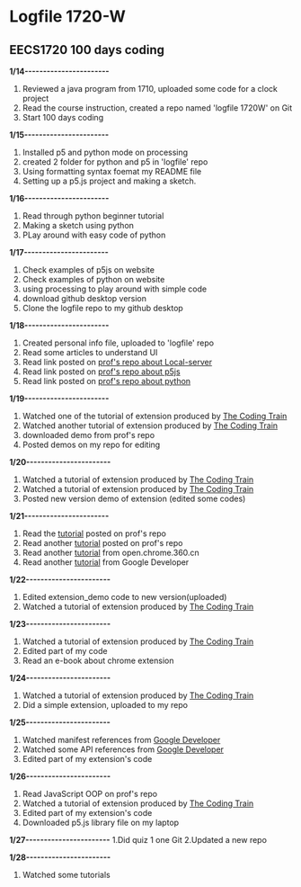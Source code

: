 # Logfile 1720-W
## EECS1720 100 days coding
**1/14-----------------------**
1. Reviewed a java program from 1710, uploaded some code for a clock project
2. Read the course instruction, created a repo named 'logfile 1720W' on Git
3. Start 100 days coding

**1/15-----------------------**
1. Installed p5 and python mode on processing
2. created 2 folder for python and p5 in 'logfile' repo
3. Using formatting syntax foemat my README file
4. Setting up a p5.js project and making a sketch.

**1/16-----------------------**
1. Read through python beginner tutorial
2. Making a sketch using python
3. PLay around with easy code of python

**1/17-----------------------**
1. Check examples of p5js on website
2. Check examples of python on website
3. using processing to play around with simple code
4. download github desktop version
5. Clone the logfile repo to my github desktop

**1/18-----------------------**
1. Created personal info file, uploaded to 'logfile' repo
2. Read some articles to understand UI
3. Read link posted on [prof's repo about Local-server](https://github.com/processing/p5.js/wiki/Local-server)
5. Read link posted on [prof's repo about p5js](https://p5js.org/get-started/)
6. Read link posted on [prof's repo about python](https://py.processing.org/tutorials/gettingstarted/)

**1/19-----------------------**
1. Watched one of the tutorial of extension produced by [The Coding Train](https://www.youtube.com/watch?v=hkOTAmmuv_4&list=PLRqwX-V7Uu6bL9VOMT65ahNEri9uqLWfS)
2. Watched another tutorial of extension produced by [The Coding Train](https://www.youtube.com/watch?v=9Tl3OmwrSaM&list=PLRqwX-V7Uu6bL9VOMT65ahNEri9uqLWfS&index=3)
3. downloaded demo from prof's repo
4. Posted demos on my repo for editing

**1/20-----------------------**
1. Watched a tutorial of extension produced by [The Coding Train](https://www.youtube.com/watch?v=9Tl3OmwrSaM&list=PLRqwX-V7Uu6bL9VOMT65ahNEri9uqLWfS&index=3)
2.  Watched a tutorial of extension produced by [The Coding Train](https://www.youtube.com/watch?v=ew9ut7ixIlI&list=PLRqwX-V7Uu6bL9VOMT65ahNEri9uqLWfS&index=4)
3.  Posted new version demo of extension (edited some codes)

**1/21-----------------------**
1. Read the [tutorial](https://medium.com/@TusharKanjariya/getting-started-with-developing-browser-extensions-eb4a7d8658b3) posted on prof's repo
2. Read another [tutorial](https://www.geeksforgeeks.org/building-basic-chrome-extension/) posted on prof's repo
3.  Read another [tutorial](https://open.chrome.360.cn/extension_dev/overview.html) from open.chrome.360.cn
4. Read another [tutorial](https://developer.chrome.com/docs/extensions/mv3/manifest/)  from Google Developer

**1/22-----------------------**
1. Edited extension_demo code to new version(uploaded)
2. Watched a tutorial of extension produced by [The Coding Train](https://www.youtube.com/watch?v=ew9ut7ixIlI&list=PLRqwX-V7Uu6bL9VOMT65ahNEri9uqLWfS&index=6)

**1/23-----------------------**
1. Watched a tutorial of extension produced by [The Coding Train](https://www.youtube.com/watch?v=8zMMOdI5SOk&ab_channel=TheCodingTrain)
2. Edited part of my code
3. Read an e-book about chrome extension

**1/24-----------------------**
1. Watched a tutorial of extension produced by [The Coding Train](https://www.youtube.com/watch?v=IXXNIcQQLU8&list=PLRqwX-V7Uu6bL9VOMT65ahNEri9uqLWfS&index=6&ab_channel=TheCodingTrain)
2. Did a simple extension, uploaded to my repo

**1/25-----------------------**
1. Watched manifest references from [Google Developer](https://developer.chrome.com/docs/extensions/mv3/manifest/)
2. Watched some API references from [Google Developer](https://developer.chrome.com/docs/extensions/reference/browserAction/)
3. Edited part of my extension's code

**1/26-----------------------**
1. Read JavaScript OOP on prof's repo
2. Watched a tutorial of extension produced by [The Coding Train](https://www.youtube.com/watch?v=IXXNIcQQLU8&list=PLRqwX-V7Uu6bL9VOMT65ahNEri9uqLWfS&index=7)
3. Edited part of my extension's code
4. Downloaded p5.js library file on my laptop

**1/27-----------------------**
1.Did quiz 1 one Git
2.Updated a new repo

**1/28-----------------------**
1. Watched some tutorials
